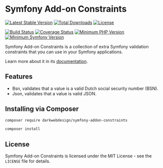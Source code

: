 # Symfony Add-on Constraints

[![Latest Stable Version](https://poser.pugx.org/darkwebdesign/symfony-addon-validators/v/stable?format=flat)](https://packagist.org/packages/darkwebdesign/symfony-addon-validators)
[![Total Downloads](https://poser.pugx.org/darkwebdesign/symfony-addon-validators/downloads?format=flat)](https://packagist.org/packages/darkwebdesign/symfony-addon-validators)
[![License](https://poser.pugx.org/darkwebdesign/symfony-addon-validators/license?format=flat)](https://packagist.org/packages/darkwebdesign/symfony-addon-validators)

[![Build Status](https://travis-ci.org/darkwebdesign/symfony-addon-validators.svg?branch=2.3)](https://travis-ci.org/darkwebdesign/symfony-addon-validators?branch=2.3)
[![Coverage Status](https://codecov.io/gh/darkwebdesign/symfony-addon-validators/branch/2.3/graph/badge.svg)](https://codecov.io/gh/darkwebdesign/symfony-addon-validators)
[![Minimum PHP Version](https://img.shields.io/badge/php-%3E%3D%205.3-blue.svg)](https://php.net/)
[![Minimum Symfony Version](https://img.shields.io/badge/symfony-%3E%3D%202.3-green.svg)](https://symfony.com/)

Symfony Add-on Constraints is a collection of extra Symfony validation constraints that you can use in your Symfony
applications.

Learn more about it in its [documentation](https://github.com/darkwebdesign/symfony-addon-pack/blob/2.3/doc/reference/constraints/index.md).

## Features

* Bsn, validates that a value is a valid Dutch social security number (BSN).
* Json, validates that a value is valid JSON.

## Installing via Composer

```bash
composer require darkwebdesign/symfony-addon-constraints
```

```bash
composer install
```

## License

Symfony Add-on Constraints is licensed under the MIT License - see the `LICENSE` file for details.
